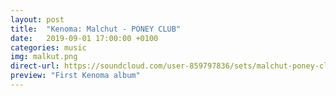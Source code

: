 ```yaml
---
layout: post
title:  "Kenoma: Malchut - PONEY CLUB"
date:   2019-09-01 17:00:00 +0100
categories: music
img: malkut.png
direct-url: https://soundcloud.com/user-859797836/sets/malchut-poney-club
preview: "First Kenoma album"
---
```


